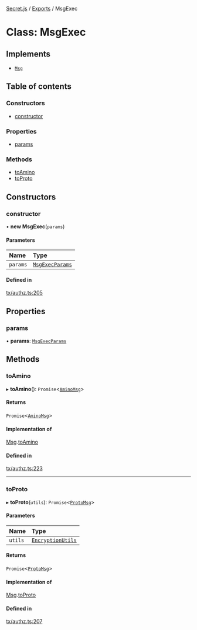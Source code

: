 [Secret.js](../README.md) / [Exports](../modules.md) / MsgExec

# Class: MsgExec

## Implements

- [`Msg`](../interfaces/Msg.md)

## Table of contents

### Constructors

- [constructor](MsgExec.md#constructor)

### Properties

- [params](MsgExec.md#params)

### Methods

- [toAmino](MsgExec.md#toamino)
- [toProto](MsgExec.md#toproto)

## Constructors

### constructor

• **new MsgExec**(`params`)

#### Parameters

| Name | Type |
| :------ | :------ |
| `params` | [`MsgExecParams`](../modules.md#msgexecparams) |

#### Defined in

[tx/authz.ts:205](https://github.com/scrtlabs/secret.js/blob/839fe3d/src/tx/authz.ts#L205)

## Properties

### params

• **params**: [`MsgExecParams`](../modules.md#msgexecparams)

## Methods

### toAmino

▸ **toAmino**(): `Promise`<[`AminoMsg`](../modules.md#aminomsg)\>

#### Returns

`Promise`<[`AminoMsg`](../modules.md#aminomsg)\>

#### Implementation of

[Msg](../interfaces/Msg.md).[toAmino](../interfaces/Msg.md#toamino)

#### Defined in

[tx/authz.ts:223](https://github.com/scrtlabs/secret.js/blob/839fe3d/src/tx/authz.ts#L223)

___

### toProto

▸ **toProto**(`utils`): `Promise`<[`ProtoMsg`](../interfaces/ProtoMsg.md)\>

#### Parameters

| Name | Type |
| :------ | :------ |
| `utils` | [`EncryptionUtils`](../interfaces/EncryptionUtils.md) |

#### Returns

`Promise`<[`ProtoMsg`](../interfaces/ProtoMsg.md)\>

#### Implementation of

[Msg](../interfaces/Msg.md).[toProto](../interfaces/Msg.md#toproto)

#### Defined in

[tx/authz.ts:207](https://github.com/scrtlabs/secret.js/blob/839fe3d/src/tx/authz.ts#L207)
